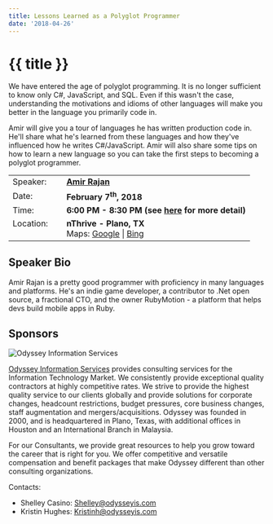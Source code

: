 ```yaml
---
title: Lessons Learned as a Polyglot Programmer
date: '2018-04-26'
---
```

# {{ title }}

We have entered the age of polyglot programming. It is no longer sufficient to know only C#, JavaScript, and SQL. Even if this wasn't the case, understanding the motivations and idioms of other languages will make you better in the language you primarily code in.

Amir will give you a tour of languages he has written production code in. He'll share what he's learned from these languages and how they've influenced how he writes C#/JavaScript. Amir will also share some tips on how to learn a new language so you can take the first steps to becoming a polyglot programmer.

<table><tbody><tr><td>Speaker:</td><td>&nbsp;</td><td><b><a title="Amir Rajan" target="_blank" href="https://twitter.com/amirrajan">Amir Rajan</a></b></td></tr><tr><td>Date:</td><td>&nbsp;</td><td><b>February 7<sup>th</sup>, 2018</b></td></tr><tr><td valign="top">Time:</td><td>&nbsp;</td><td><b>6:00 PM - 8:30 PM (see <a title="Location" href="../../location/index.html">here</a> for more detail)</b></td></tr><tr><td valign="top">Location:</td><td>&nbsp;</td><td><b>nThrive - Plano, TX</b><br>Maps: <a title="Google" target="_blank" href="https://goo.gl/maps/1OyNE">Google</a> | <a title="Bing" target="_blank" href="http://binged.it/1afBEJ9">Bing</a></td></tr></tbody></table>

## Speaker Bio

Amir Rajan is a pretty good programmer with proficiency in many languages and platforms. He's an indie game developer, a contributor to .Net open source, a fractional CTO, and the owner RubyMotion - a platform that helps devs build mobile apps in Ruby.

## Sponsors

![Odyssey Information Services](http://northdallas.net/files/sponsor/OdysseyLogoFullColor.jpg)

[Odyssey Information Services](http://odysseyis.com/) provides consulting services for the Information Technology Market. We consistently provide exceptional quality contractors at highly competitive rates. We strive to provide the highest quality service to our clients globally and provide solutions for corporate changes, headcount restrictions, budget pressures, core business changes, staff augmentation and mergers/acquisitions. Odyssey was founded in 2000, and is headquartered in Plano, Texas, with additional offices in Houston and an International Branch in Malaysia.

For our Consultants, we provide great resources to help you grow toward the career that is right for you. We offer competitive and versatile compensation and benefit packages that make Odyssey different than other consulting organizations.

Contacts:

-   Shelley Casino: [Shelley@odysseyis.com](mailto:Shelley@odysseyis.com)
-   Kristin Hughes: [Kristinh@odysseyis.com](mailto:Kristinh@odysseyis.com)
    
